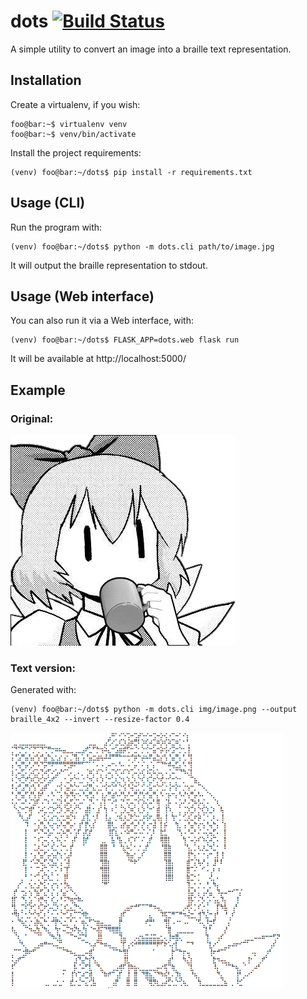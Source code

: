 # dots [![Build Status](https://travis-ci.com/ekisu/dots.svg?branch=master)](https://travis-ci.com/ekisu/dots)

A simple utility to convert an image into a braille text representation.

## Installation

Create a virtualenv, if you wish:
```console
foo@bar:~$ virtualenv venv
foo@bar:~$ venv/bin/activate
```

Install the project requirements:
```console
(venv) foo@bar:~/dots$ pip install -r requirements.txt
```

## Usage (CLI)

Run the program with:
```console
(venv) foo@bar:~/dots$ python -m dots.cli path/to/image.jpg
```

It will output the braille representation to stdout.

## Usage (Web interface)

You can also run it via a Web interface, with:
```console
(venv) foo@bar:~/dots$ FLASK_APP=dots.web flask run
```

It will be available at http://localhost:5000/

## Example

### Original:
![Original image](/img/image.png)

### Text version:

Generated with:
```console
(venv) foo@bar:~/dots$ python -m dots.cli img/image.png --output braille_4x2 --invert --resize-factor 0.4
```

![Text version](/img/image_dots.png)
